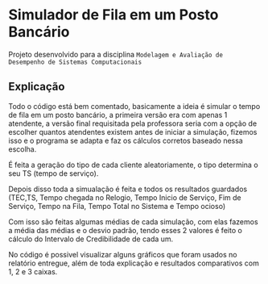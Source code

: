 # Simulador de Fila em um Posto Bancário
Projeto desenvolvido para a disciplina `Modelagem e Avaliação de Desempenho de Sistemas Computacionais`
## Explicação
Todo o código está bem comentado, basicamente a ideia é simular o tempo de fila em um posto bancário, a primeira versão era com apenas 1 atendente, a versão final requisitada pela professora seria com a opção de escolher quantos atendentes existem antes de iniciar a simulação, fizemos isso e o programa se adapta e faz os cálculos corretos baseado nessa escolha.

É feita a geração do tipo de cada cliente aleatoriamente, o tipo determina o seu TS (tempo de serviço). 

Depois disso toda a simualação é feita e todos os resultados guardados (TEC,TS, Tempo chegada no Relogio, Tempo Inicio de Serviço, Fim de Serviço, Tempo na Fila, Tempo Total no Sistema e Tempo ocioso)

Com isso são feitas algumas médias de cada simulação, com elas fazemos a média das médias e o desvio padrão, tendo esses 2 valores é feito o cálculo do Intervalo de Credibilidade de cada um.

No código é possivel visualizar alguns gráficos que foram usados no relatório entregue, além de toda explicação e resultados comparativos com 1, 2 e 3 caixas. 
